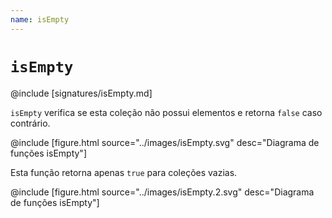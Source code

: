 ```yaml
---
name: isEmpty
---
```


# `isEmpty`

@include [signatures/isEmpty.md]

`isEmpty` verifica se esta coleção não possui elementos e retorna `false` caso contrário.

@include [figure.html source="../images/isEmpty.svg" desc="Diagrama de funções isEmpty"]

Esta função retorna apenas `true` para coleções vazias.

@include [figure.html source="../images/isEmpty.2.svg" desc="Diagrama de funções isEmpty"]
